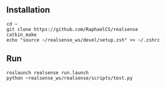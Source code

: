 ## Installation

```shell
cd ~
git clone https://github.com/RaphaelCS/realsense
catkin_make
echo "source ~/realsense_ws/devel/setup.zsh" >> ~/.zshrc
```

## Run

```shell
roslaunch realsense run.launch
python ~realsense_ws/realsense/scripts/test.py
```